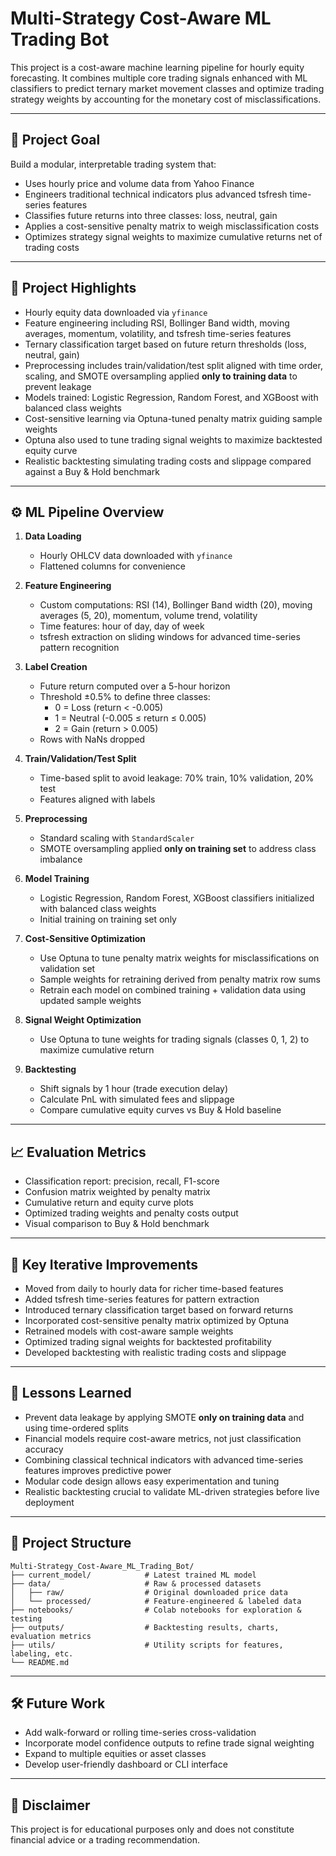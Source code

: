 # Multi-Strategy Cost-Aware ML Trading Bot

This project is a cost-aware machine learning pipeline for hourly equity forecasting. It combines multiple core trading signals enhanced with ML classifiers to predict ternary market movement classes and optimize trading strategy weights by accounting for the monetary cost of misclassifications.

---

## 🚀 Project Goal

Build a modular, interpretable trading system that:
- Uses hourly price and volume data from Yahoo Finance
- Engineers traditional technical indicators plus advanced tsfresh time-series features
- Classifies future returns into three classes: loss, neutral, gain
- Applies a cost-sensitive penalty matrix to weigh misclassification costs
- Optimizes strategy signal weights to maximize cumulative returns net of trading costs

---

## 🔑 Project Highlights

- Hourly equity data downloaded via `yfinance`
- Feature engineering including RSI, Bollinger Band width, moving averages, momentum, volatility, and tsfresh time-series features
- Ternary classification target based on future return thresholds (loss, neutral, gain)
- Preprocessing includes train/validation/test split aligned with time order, scaling, and SMOTE oversampling applied **only to training data** to prevent leakage
- Models trained: Logistic Regression, Random Forest, and XGBoost with balanced class weights
- Cost-sensitive learning via Optuna-tuned penalty matrix guiding sample weights
- Optuna also used to tune trading signal weights to maximize backtested equity curve
- Realistic backtesting simulating trading costs and slippage compared against a Buy & Hold benchmark

---

## ⚙️ ML Pipeline Overview

1. **Data Loading**  
   - Hourly OHLCV data downloaded with `yfinance`  
   - Flattened columns for convenience

2. **Feature Engineering**  
   - Custom computations: RSI (14), Bollinger Band width (20), moving averages (5, 20), momentum, volume trend, volatility  
   - Time features: hour of day, day of week  
   - tsfresh extraction on sliding windows for advanced time-series pattern recognition

3. **Label Creation**  
   - Future return computed over a 5-hour horizon  
   - Threshold ±0.5% to define three classes:  
     - 0 = Loss (return < -0.005)  
     - 1 = Neutral (-0.005 ≤ return ≤ 0.005)  
     - 2 = Gain (return > 0.005)  
   - Rows with NaNs dropped

4. **Train/Validation/Test Split**  
   - Time-based split to avoid leakage: 70% train, 10% validation, 20% test  
   - Features aligned with labels  

5. **Preprocessing**  
   - Standard scaling with `StandardScaler`  
   - SMOTE oversampling applied **only on training set** to address class imbalance

6. **Model Training**  
   - Logistic Regression, Random Forest, XGBoost classifiers initialized with balanced class weights  
   - Initial training on training set only  

7. **Cost-Sensitive Optimization**  
   - Use Optuna to tune penalty matrix weights for misclassifications on validation set  
   - Sample weights for retraining derived from penalty matrix row sums  
   - Retrain each model on combined training + validation data using updated sample weights

8. **Signal Weight Optimization**  
   - Use Optuna to tune weights for trading signals (classes 0, 1, 2) to maximize cumulative return

9. **Backtesting**  
   - Shift signals by 1 hour (trade execution delay)  
   - Calculate PnL with simulated fees and slippage  
   - Compare cumulative equity curves vs Buy & Hold baseline

---

## 📈 Evaluation Metrics

- Classification report: precision, recall, F1-score  
- Confusion matrix weighted by penalty matrix  
- Cumulative return and equity curve plots  
- Optimized trading weights and penalty costs output  
- Visual comparison to Buy & Hold benchmark

---

## 📅 Key Iterative Improvements

- Moved from daily to hourly data for richer time-based features  
- Added tsfresh time-series features for pattern extraction  
- Introduced ternary classification target based on forward returns  
- Incorporated cost-sensitive penalty matrix optimized by Optuna  
- Retrained models with cost-aware sample weights  
- Optimized trading signal weights for backtested profitability  
- Developed backtesting with realistic trading costs and slippage

---

## 🧠 Lessons Learned

- Prevent data leakage by applying SMOTE **only on training data** and using time-ordered splits  
- Financial models require cost-aware metrics, not just classification accuracy  
- Combining classical technical indicators with advanced time-series features improves predictive power  
- Modular code design allows easy experimentation and tuning  
- Realistic backtesting crucial to validate ML-driven strategies before live deployment

---

## 📁 Project Structure

```text
Multi-Strategy_Cost-Aware_ML_Trading_Bot/
├── current_model/            # Latest trained ML model
├── data/                     # Raw & processed datasets
│   ├── raw/                  # Original downloaded price data
│   └── processed/            # Feature-engineered & labeled data
├── notebooks/                # Colab notebooks for exploration & testing
├── outputs/                  # Backtesting results, charts, evaluation metrics
├── utils/                    # Utility scripts for features, labeling, etc.
└── README.md
```

---

## 🛠 Future Work

- Add walk-forward or rolling time-series cross-validation  
- Incorporate model confidence outputs to refine trade signal weighting  
- Expand to multiple equities or asset classes  
- Develop user-friendly dashboard or CLI interface

---

## 📌 Disclaimer

This project is for educational purposes only and does not constitute financial advice or a trading recommendation.
